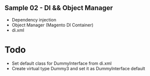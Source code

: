 ## Sample 02 - DI && Object Manager

* Dependency injection
* Object Manager (Magento DI Container)
* di.xml

# Todo
* Set default class for DummyInterface from di.xml
* Create virtual type Dummy3 and set it as DummyInterface default

